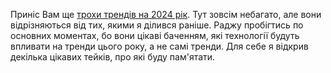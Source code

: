 Приніс Вам ще [трохи трендів на 2024 рік](https://lakefs.io/blog/data-engineering-predictions-2024/). Тут зовсім небагато, але вони відрізняються від тих, якими я ділився раніше. Раджу пробігтись по основних моментах, бо вони цікаві баченням, які технології будуть впливати на тренди цього року, а не самі тренди. Для себе я відкрив декілька цікавих тейків, про які буду пам'ятати. 